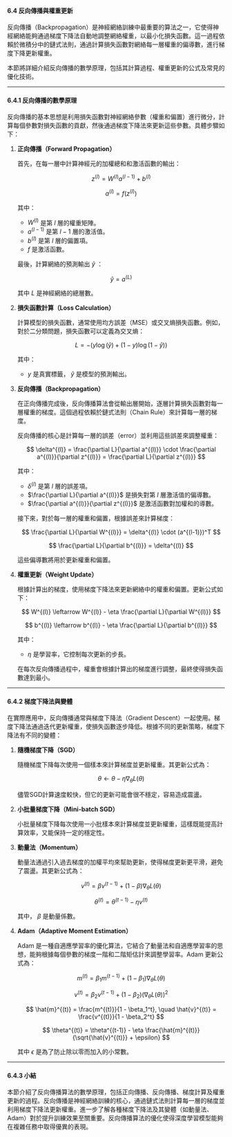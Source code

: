 #### **6.4 反向傳播與權重更新**

反向傳播（Backpropagation）是神經網絡訓練中最重要的算法之一，它使得神經網絡能夠通過梯度下降法自動地調整網絡權重，以最小化損失函數。這一過程依賴於微積分中的鏈式法則，通過計算損失函數對網絡每一層權重的偏導數，進行梯度下降更新權重。

本節將詳細介紹反向傳播的數學原理，包括其計算過程、權重更新的公式及常見的優化技術。

---

#### **6.4.1 反向傳播的數學原理**

反向傳播的基本思想是利用損失函數對神經網絡參數（權重和偏置）進行微分，計算每個參數對損失函數的貢獻，然後通過梯度下降法來更新這些參數。具體步驟如下：

1. **正向傳播（Forward Propagation）**
   
   首先，在每一層中計算神經元的加權總和和激活函數的輸出：


   $$
   z^{(l)} = W^{(l)} a^{(l-1)} + b^{(l)}
   $$


   $$
   a^{(l)} = f(z^{(l)})
   $$

   其中：
   -  $W^{(l)}$  是第  $l$  層的權重矩陣。
   -  $a^{(l-1)}$  是第  $l-1$  層的激活值。
   -  $b^{(l)}$  是第  $l$  層的偏置項。
   -  $f$  是激活函數。

   最後，計算網絡的預測輸出  $\hat{y}$ ：


   $$
   \hat{y} = a^{(L)}
   $$

   其中  $L$  是神經網絡的總層數。

2. **損失函數計算（Loss Calculation）**
   
   計算模型的損失函數，通常使用均方誤差（MSE）或交叉熵損失函數。例如，對於二分類問題，損失函數可以定義為交叉熵：


   $$
   L = - \left( y \log(\hat{y}) + (1 - y) \log(1 - \hat{y}) \right)
   $$

   其中：
   -  $y$  是真實標籤， $\hat{y}$  是模型的預測輸出。

3. **反向傳播（Backpropagation）**
   
   在正向傳播完成後，反向傳播算法會從輸出層開始，逐層計算損失函數對每一層權重的梯度。這個過程依賴於鏈式法則（Chain Rule）來計算每一層的梯度。

   反向傳播的核心是計算每一層的誤差（error）並利用這些誤差來調整權重：


   $$
   \delta^{(l)} = \frac{\partial L}{\partial a^{(l)}} \cdot \frac{\partial a^{(l)}}{\partial z^{(l)}} = \frac{\partial L}{\partial z^{(l)}}
   $$


   其中：
   -  $\delta^{(l)}$  是第  $l$  層的誤差項。
   -  $\frac{\partial L}{\partial a^{(l)}}$  是損失對第  $l$  層激活值的偏導數。
   -  $\frac{\partial a^{(l)}}{\partial z^{(l)}}$  是激活函數對加權和的導數。

   接下來，對於每一層的權重和偏置，根據誤差來計算梯度：


   $$
   \frac{\partial L}{\partial W^{(l)}} = \delta^{(l)} \cdot (a^{(l-1)})^T
   $$


   $$
   \frac{\partial L}{\partial b^{(l)}} = \delta^{(l)}
   $$


   這些偏導數將用於更新權重和偏置。

4. **權重更新（Weight Update）**

   根據計算出的梯度，使用梯度下降法來更新網絡中的權重和偏置。更新公式如下：


   $$
   W^{(l)} \leftarrow W^{(l)} - \eta \frac{\partial L}{\partial W^{(l)}}
   $$


   $$
   b^{(l)} \leftarrow b^{(l)} - \eta \frac{\partial L}{\partial b^{(l)}}
   $$


   其中：
   -  $\eta$  是學習率，它控制每次更新的步長。

   在每次反向傳播過程中，權重會根據計算出的梯度進行調整，最終使得損失函數達到最小。

---

#### **6.4.2 梯度下降法與變體**

在實際應用中，反向傳播通常與梯度下降法（Gradient Descent）一起使用。梯度下降法通過迭代更新權重，使損失函數逐步降低。根據不同的更新策略，梯度下降法有不同的變體：

1. **隨機梯度下降（SGD）**

   隨機梯度下降每次使用一個樣本來計算梯度並更新權重。其更新公式為：


   $$
   \theta \leftarrow \theta - \eta \nabla_{\theta} L(\theta)
   $$


   儘管SGD計算速度較快，但它的更新可能會很不穩定，容易造成震盪。

2. **小批量梯度下降（Mini-batch SGD）**

   小批量梯度下降每次使用一小批樣本來計算梯度並更新權重，這樣既能提高計算效率，又能保持一定的穩定性。

3. **動量法（Momentum）**

   動量法通過引入過去梯度的加權平均來幫助更新，使得梯度更新更平滑，避免了震盪。其更新公式為：


   $$
   v^{(t)} = \beta v^{(t-1)} + (1 - \beta) \nabla_{\theta} L(\theta)
   $$


   $$
   \theta^{(t)} = \theta^{(t-1)} - \eta v^{(t)}
   $$


   其中， $\beta$  是動量係數。

4. **Adam（Adaptive Moment Estimation）**

   Adam 是一種自適應學習率的優化算法，它結合了動量法和自適應學習率的思想，能夠根據每個參數的梯度一階和二階矩估計來調整學習率。Adam 更新公式為：


   $$
   m^{(t)} = \beta_1 m^{(t-1)} + (1 - \beta_1) \nabla_{\theta} L(\theta)
   $$


   $$
   v^{(t)} = \beta_2 v^{(t-1)} + (1 - \beta_2) (\nabla_{\theta} L(\theta))^2
   $$


   $$
   \hat{m}^{(t)} = \frac{m^{(t)}}{1 - \beta_1^t}, \quad \hat{v}^{(t)} = \frac{v^{(t)}}{1 - \beta_2^t}
   $$


   $$
   \theta^{(t)} = \theta^{(t-1)} - \eta \frac{\hat{m}^{(t)}}{\sqrt{\hat{v}^{(t)}} + \epsilon}
   $$


   其中  $\epsilon$  是為了防止除以零而加入的小常數。

---

#### **6.4.3 小結**

本節介紹了反向傳播算法的數學原理，包括正向傳播、反向傳播、梯度計算及權重更新的過程。反向傳播是神經網絡訓練的核心，通過鏈式法則計算每一層的梯度並利用梯度下降法更新權重。進一步了解各種梯度下降法及其變體（如動量法、Adam）對於提升訓練效果至關重要。反向傳播算法的優化使得深度學習模型能夠在複雜任務中取得優異的表現。